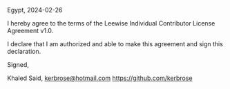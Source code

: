 Egypt, 2024-02-26

I hereby agree to the terms of the Leewise Individual Contributor License
Agreement v1.0.

I declare that I am authorized and able to make this agreement and sign this
declaration.

Signed,

Khaled Said, kerbrose@hotmail.com https://github.com/kerbrose
